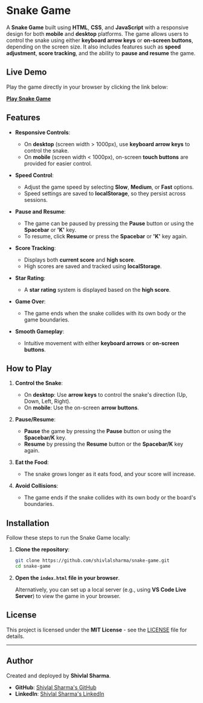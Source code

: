 # Snake Game

A **Snake Game** built using **HTML**, **CSS**, and **JavaScript** with a responsive design for both **mobile** and **desktop** platforms. The game allows users to control the snake using either **keyboard arrow keys** or **on-screen buttons**, depending on the screen size. It also includes features such as **speed adjustment**, **score tracking**, and the ability to **pause and resume** the game.

## Live Demo

Play the game directly in your browser by clicking the link below:

[**Play Snake Game**](https://snakegame03.netlify.app)

## Features

- **Responsive Controls**:
  - On **desktop** (screen width > 1000px), use **keyboard arrow keys** to control the snake.
  - On **mobile** (screen width < 1000px), on-screen **touch buttons** are provided for easier control.

- **Speed Control**:
  - Adjust the game speed by selecting **Slow**, **Medium**, or **Fast** options.
  - Speed settings are saved to **localStorage**, so they persist across sessions.

- **Pause and Resume**:
  - The game can be paused by pressing the **Pause** button or using the **Spacebar** or **'K'** key.
  - To resume, click **Resume** or press the **Spacebar** or **'K'** key again.

- **Score Tracking**:
  - Displays both **current score** and **high score**.
  - High scores are saved and tracked using **localStorage**.

- **Star Rating**:
  - A **star rating** system is displayed based on the **high score**.

- **Game Over**:
  - The game ends when the snake collides with its own body or the game boundaries.

- **Smooth Gameplay**:
  - Intuitive movement with either **keyboard arrows** or **on-screen buttons**.

## How to Play

1. **Control the Snake**:
   - On **desktop**: Use **arrow keys** to control the snake's direction (Up, Down, Left, Right).
   - On **mobile**: Use the on-screen **arrow buttons**.

2. **Pause/Resume**: 
   - **Pause** the game by pressing the **Pause** button or using the **Spacebar/K** key.
   - **Resume** by pressing the **Resume** button or the **Spacebar/K** key again.

3. **Eat the Food**: 
   - The snake grows longer as it eats food, and your score will increase.

4. **Avoid Collisions**:
   - The game ends if the snake collides with its own body or the board's boundaries.

## Installation

Follow these steps to run the Snake Game locally:

1. **Clone the repository**:
    ```bash
    git clone https://github.com/shivlalsharma/snake-game.git
    cd snake-game
    ```

2. **Open the `index.html` file in your browser**.

   Alternatively, you can set up a local server (e.g., using **VS Code Live Server**) to view the game in your browser.

## License

This project is licensed under the **MIT License** - see the [LICENSE](LICENSE) file for details.

---

## Author

Created and deployed by **Shivlal Sharma**.  
- **GitHub**: [Shivlal Sharma's GitHub](https://github.com/shivlalsharma)
- **LinkedIn**: [Shivlal Sharma's LinkedIn](https://www.linkedin.com/in/shivlal-sharma-56ba5a284/)